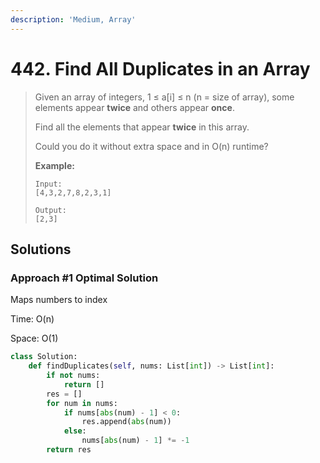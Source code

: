 ```yaml
---
description: 'Medium, Array'
---
```


# 442. Find All Duplicates in an Array

> Given an array of integers, 1 ≤ a\[i\] ≤ n \(n = size of array\), some elements appear **twice** and others appear **once**.
>
> Find all the elements that appear **twice** in this array.
>
> Could you do it without extra space and in O\(n\) runtime?
>
> **Example:**  
>
>
> ```text
> Input:
> [4,3,2,7,8,2,3,1]
>
> Output:
> [2,3]
> ```

## Solutions

### Approach \#1 Optimal Solution

Maps numbers to index

Time: O\(n\)

Space: O\(1\)

```python
class Solution:
    def findDuplicates(self, nums: List[int]) -> List[int]:
        if not nums:
            return []
        res = []
        for num in nums:
            if nums[abs(num) - 1] < 0:
                res.append(abs(num))
            else:
                nums[abs(num) - 1] *= -1
        return res
```

